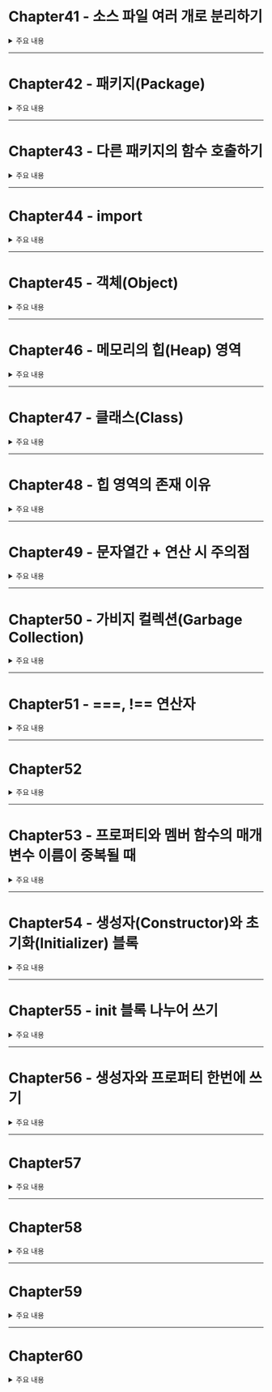 # Chapter41 - 소스 파일 여러 개로 분리하기

<details><summary> 주요 내용
</summary>

## 소스 파일 여러 개로 분리하기
  
 - math.kt
  
 ```kotlin
  
fun max(a : Int, b:Int) : Int = 
    if (a>b) a else b 
fun min(a : Int, b:Int) : Int = 
    if (a<b) a else b 

fun abs(num : Int) : Int = 
    if (num>=0) num else - num
  
 ```
  
 - main.kt
  
 ```kotlin
  
 fun main(){
    val a = 20
    val b = - 30

    println(max(a,abs(b))) //같은 패키지 내에 존재하면 함수를 그대로 가져다 쓴다 
} 
  
  
 ``` 
  
  

</details>

---


# Chapter42 - 패키지(Package)
<details><summary>주요 내용
</summary>

## 패키지(Package)
 
- 서로 관련 있는 소스 파일들 하나의 폴더로 관리한다  
- 가급적이면 소문자로 짓는다
 
- 만약, 소스 파일이 여러 겹의 폴더 속에 있다면

` package 폴더명1.폴더명2.폴더명3`
  
  
  
</details>


---


# Chapter43 - 다른 패키지의 함수 호출하기
<details><summary>주요 내용
</summary>

  ## 다른 패키지의 함수 호출하기 

- `패키지 이름.함수 이름()` 으로 호출한다
  
  
  
</details>


---



# Chapter44 - import
<details><summary>주요 내용
</summary>

 ## import 
  
- **import 키워드** 를 사용하면 다른 패키지에 선언된 함수를 패키지 이름 없이 호출할 수 있다

- 해당 함수를 패키지 이름 없이 호출할 때 

`import 패키지 이름.함수 이름`
  
- 해당 패키지에 들어있는 모든 함수를 패키지 이름 없이 호출할 때 

`import 패키지 이름.*`
  

- 새로운 이름으로 해당 함수를 호출할 때

`import 패키지 이름.함수 이름 as 새로운 이름`
  
  
</details>



---




# Chapter45 - 객체(Object)
<details><summary>주요 내용
</summary>

## 객체 
- 서로 연관 있는 변수(속성)들을 묶어놓은 데이터 덩어리
- **프로퍼티(Property)** : 객체에 포함된 변수들. 속성. 프로퍼티는 반드시 선언과 동시에 초기화해야 한다 
- object에서 맨 앞은 소문자이다
  
  
```kotlin
  
  fun main(){
    val person = object{ 
        val name: String = "홍길동"
        val age : Int = 36
    }
}
  
```  
  
  
</details>



---





# Chapter46 - 메모리의 힙(Heap) 영역
<details><summary>주요 내용
</summary>

## 메모리의 힙(Heap) 영역

- 객체 생성 시 object {...} 부분이 실행될 때 힙 영역에 객체가 생성된다. 
- Stack과 달리 임의의 위치에 객체가 생성된다 
- object 선언 시 object 이름을 저장한 Stack에는 **실제 값을 가지지 않고 객체의 좌표만 저장하는 참조 변수(Reference Variable)** 이 저장된다  
  
</details>



---




# Chapter47 - 클래스(Class)
<details><summary>주요 내용
</summary>

## 클래스(Class)

```kotlin
  
  class 클래스 이름
  {
    프로퍼티
  }
  
```  
  
 ```kotlin
  
  class Person
{
    var name : String = ""
    var age : Int = 0

}

fun main(){
    var kim : Person = Person()
    kim.name = "김유신"
    kim.age = 50
    println(kim.name)
    println(kim.age)
}
  
 ``` 
  
  
- 클래스 이름이 파일 이름과 같아야 할 의무가 없으며, 한 파일 내에 여러 개의 public 클래스를 선언할 수도 있다 
  
- object 키워드로 객체를 일일이 생성했을 때는 객체의 타입에 이름도 없었고 객체의 형태가 완전히 같아도 서로 다른 타입으로 인식된다. 그러나 클래스로 생성된 객체는 모두 동일한 타입을 갖는다  
  
- **인스턴스(Instance)** : 클래스로부터 생성된 객체
  
- 코틀린의 기본 접근지정자는 default인 자바와는 달리 public이다. 
  
  
  
</details>



---




# Chapter48 - 힙 영역의 존재 이유 
<details><summary>주요 내용
</summary>


## 힙 영역의 존재 이유 
  
- 어느 블록에서 생성했던 간에, 블록을 빠져나와도 지워지지 않는다 
- 인스턴스의 참조값을 활용할 때 두 개의 참조 변수가 하나의 객체를 가리키게 해서 **하나의 객체를 여러 참조 변수에서 공유하는 형태**로 사용할 수 있어 메모리 공간을 절약할 수 있다
  
</details>





---





# Chapter49 - 문자열간 + 연산 시 주의점
<details><summary>주요 내용
</summary>

## 문자열간 + 연산 시 주의점

 - 실제 문자열은 힙 영역에 생성되먀, String 변수는 문자열의 참조값을 저장하기 위한 공간만 갖고 있다. 
 - 두 문자열을 이어 붙이면 원래 갖고 있던 문자열에 새로운 문자열이 덧붙여지는 게 아니라, 기존의 문자열은 그대로 남고 합쳐진 문자열이 새로 생성된다  
 - 그렇다면 기존의 문자열은 그대로 남아있을까? 
  
</details>


---




# Chapter50 - 가비지 컬렉션(Garbage Collection)
<details><summary>주요 내용
</summary>

## 가비지 컬렉션(Garbage Collection)

- 미아가 된 객체들이 메모리 공간이 부족해질 정도까지 쌓이면 가비지 컬렉션 기능에 의해 소멸되고 메모리를 효율적으로 사용하게 한다   
- **프리징** : 가비지 컬렉션이 일어날 때 삭제할 미아 객체들을 탐색해야 하기 때문에 순간적으로 프로그램이 멈추는 현상  
  
</details>


---




# Chapter51 - ===, !== 연산자
<details><summary>주요 내용
</summary>

## ===, !== 연산자

- **===** : 두 참조 변수가 같은 객체를 가리킬 때 true, 아니라면 false 
- **!==** : 두 참조 변수가 다른 객체를 가리킬 때 true, 아니라면 false 
  
```kotlin
  
  fun main(){
    var a : Person = Person()
    var b : Person = a

    println(a===b) // true
    b = Person()
    println(a===b) // false
    println(a!==b) // true
}
  
- 코틀린에서의 == 연산자는 자바의 equals 메서드를 호출한 것과 같은 효과를 지닌다  
  
  
```  
  
  
  
  
</details>

---


# Chapter52
<details><summary>주요 내용
</summary>

## 멤버 함수(Member Function)
  
- **멤버 함수** : 클래스에 내장된 함수  
- 특정 클래스와 강한 연관이 있는 함수는 아예 클래스 안으로 내장시킨다
- 멤버 함수가 객체의 **동작 역할** 을 한다
  
```kotlin
  
  class ch052 {
    var name : String = ""
    var date = ""
    var area = 0

    fun print():Unit {
        println("name = ${this.name}")
        println("date = ${this.date}")
        println("area = ${this.area}")
    }
}
  
```  
  
</details>

---


# Chapter53 - 프로퍼티와 멤버 함수의 매개변수 이름이 중복될 때
<details><summary>주요 내용
</summary>

## 프로퍼티와 멤버 함수의 매개변수 이름이 중복될 때

```kotlin
  
  class ch053{
    var num : Int = 50

    fun print(num : Int)
    {
        println(num) // 100 
        println(this.num) // 50
    }
}

fun main(){
    val a = ch053()
    a.print(100)
}
  
```  
  
- 중복된 값이 존재한다면 **this 키워드** 를 사용하여 구분한다  
  
</details>

---


# Chapter54 - 생성자(Constructor)와 초기화(Initializer) 블록
<details><summary>주요 내용
</summary>

## 생성자(Constructor)와 초기화(Initializer) 블록

  
-  `class 클래스 이름 constructor(생성자의 매개변수 선언) {...}`
- **init 블록** 내부에서 생성자의 매개변수를 사용한다
- 코틀린에서는 생성자 정의부를 아예 클래스 이름에 합쳐버렸다   

```kotlin
  
  class Subway constructor(name:String, line:Int){
    val name : String 
    val line : Int 
    
    init{
        this.name = name 
        this.line = line 
    }
}
  
  fun main(){
    val subway1 : Subway = Subway("신분당선",1)
    println(subway1.line)
}
  
  
```  
  
 - constructor 키워드를 생략해도 상관 없다 
  
</details>




---


# Chapter55 - init 블록 나누어 쓰기
<details><summary>주요 내용
</summary>

## init 블록 나누어 쓰기 

- 인스턴스가 생성된다고 해서 init 블록이 곧장 실행되는 것은 아니다.
- **위에서부터 순서대로** 프로퍼티의 선언 및 초기화문과, init 블록이 실행된다
  
 ```kotlin
  
  class Size(width:Int, height: Int){
    val width : Int 
    val height : Int 
    
    init{
        this.width = width
        this.height = height
    }
    val area : Int 
    
    init{
        this.area = this.width * this.height
    }
}
  
 ``` 
  
  
  
  
</details>





---


# Chapter56 - 생성자와 프로퍼티 한번에 쓰기
<details><summary>주요 내용
</summary>

## 생성자와 프로퍼티 한번에 쓰기

``` kotlin
  
  class Car(val name: String, val speed: Int = 0)
  
```  
- 생성자 매개변수 앞에 val이나 var 키워드를 붙이면, 동일한 이름의 프로퍼티가 같이 선언된다  
  
</details>





---


# Chapter57
<details><summary>주요 내용
</summary>



  
  
  
</details>





---


# Chapter58
<details><summary>주요 내용
</summary>



  
  
  
</details>



---


# Chapter59
<details><summary>주요 내용
</summary>



  
  
  
</details>



---


# Chapter60
<details><summary>주요 내용
</summary>



  
  
  
</details>


